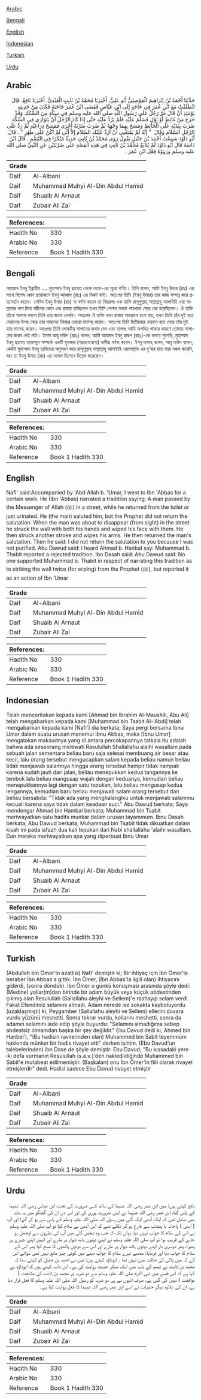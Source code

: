 [Arabic](#arabic)

[Bengali](#bengali)

[English](#english)

[Indonesian](#indonesian)

[Turkish](#turkish)

[Urdu](#urdu)

## Arabic


<div dir="rtl" lang="ar" style={{fontSize:'larger',backgroundColor:'#f8f9fa',padding:20}}>
حَدَّثَنَا أَحْمَدُ بْنُ إِبْرَاهِيمَ الْمَوْصِلِيُّ أَبُو عَلِيٍّ، أَخْبَرَنَا مُحَمَّدُ بْنُ ثَابِتٍ الْعَبْدِيُّ، أَخْبَرَنَا نَافِعٌ، قَالَ انْطَلَقْتُ مَعَ ابْنِ عُمَرَ فِي حَاجَةٍ إِلَى ابْنِ عَبَّاسٍ فَقَضَى ابْنُ عُمَرَ حَاجَتَهُ فَكَانَ مِنْ حَدِيثِهِ يَوْمَئِذٍ أَنْ قَالَ مَرَّ رَجُلٌ عَلَى رَسُولِ اللَّهِ صلى الله عليه وسلم فِي سِكَّةٍ مِنَ السِّكَكِ وَقَدْ خَرَجَ مِنْ غَائِطٍ أَوْ بَوْلٍ فَسَلَّمَ عَلَيْهِ فَلَمْ يَرُدَّ عَلَيْهِ حَتَّى إِذَا كَادَ الرَّجُلُ أَنْ يَتَوَارَى فِي السِّكَّةِ ضَرَبَ بِيَدَيْهِ عَلَى الْحَائِطِ وَمَسَحَ بِهِمَا وَجْهَهُ ثُمَّ ضَرَبَ ضَرْبَةً أُخْرَى فَمَسَحَ ذِرَاعَيْهِ ثُمَّ رَدَّ عَلَى الرَّجُلِ السَّلاَمَ وَقَالَ ‏ "‏ إِنَّهُ لَمْ يَمْنَعْنِي أَنْ أَرُدَّ عَلَيْكَ السَّلاَمَ إِلاَّ أَنِّي لَمْ أَكُنْ عَلَى طُهْرٍ ‏"‏ ‏.‏ قَالَ أَبُو دَاوُدَ سَمِعْتُ أَحْمَدَ بْنَ حَنْبَلٍ يَقُولُ رَوَى مُحَمَّدُ بْنُ ثَابِتٍ حَدِيثًا مُنْكَرًا فِي التَّيَمُّمِ ‏.‏ قَالَ ابْنُ دَاسَةَ قَالَ أَبُو دَاوُدَ لَمْ يُتَابَعْ مُحَمَّدُ بْنُ ثَابِتٍ فِي هَذِهِ الْقِصَّةِ عَلَى ضَرْبَتَيْنِ عَنِ النَّبِيِّ صلى الله عليه وسلم وَرَوَوْهُ فِعْلَ ابْنِ عُمَرَ ‏.‏
</div>
<div style={{backgroundColor:'#f8f9fa',padding:20, marginBottom: 10}}><table> <thead> <tr> <th>Grade</th> <th></th> </tr> </thead> <tbody> <tr><td>Daif</td><td>Al-Albani</td></tr><tr><td>Daif</td><td>Muhammad Muhyi Al-Din Abdul Hamid</td></tr><tr><td>Daif</td><td>Shuaib Al Arnaut</td></tr><tr><td>Daif</td><td>Zubair Ali Zai</td></tr></tbody></table><table> <thead> <tr> <th>References:</th> <th></th> </tr> </thead> <tbody><tr><td>Hadith No</td><td>330</td></tr><tr><td>Arabic No</td><td>330</td></tr><tr><td>Reference</td><td>Book 1 Hadith 330</td></tr></tbody></table></div>

## Bengali


<div dir="ltr" lang="bn" style={{fontSize:'larger',backgroundColor:'#f8f9fa',padding:20}}>
আহমাদ ইবনু ইব্রাহীম .... মুহাম্মাদ ইবনু ছাবেত থেকে নাফে-এর সূত্রে বর্ণিত। তিনি বলেন, আমি ইবনু উমার (রাঃ) এর সাথে বিশেষ কোন প্রয়োজনে ইবনু আব্বাস (রাঃ) এর নিকট যাই। অতঃপর তিনি (ইবনু উমার) তার কাজ সম্পন্ন করে প্রত্যাবর্তন করেন। সেদিন ইবনু উমার (রাঃ) যা বর্ণনা করেন তা নিম্নরূপঃ এক ব্যক্তি রাসূলুল্লাহ্ সাল্লাল্লাহু আলাইহি ওয়া সাল্লামের পাশ দিয়ে মদ্বীনার কোন এক রাস্তায় যাচ্ছিলেন তখন তিনি পেশাব অথবা পায়খানা সেরে বের হয়েছিলেন। ঐ ব্যক্তি তাঁকে সালাম করলে তিনি তার জবাব দেননি। অতঃপর ঐ ব্যক্তি যখন রাস্তার অন্তরালে চলে যায়, তখন তিনি তাঁর দুই হাত দেয়ালের উপর মেরে তার সাহায্যে নিজের চেহারা মাসেহ্ করেন। অতঃপর তিনি দ্বিতীয়বার দেয়ালে হাত মেরে তাঁর দুই হাত মাসেহ্ করেন। অতঃপর তিনি লোকটির সালামের জবাব দেন এবং বলেনঃ আমি অপবিত্র থাকার কারণে তোমার সালামের জবাব দেই নাই। ইমাম আবূ দাউদ (রহঃ) বলেন, আমি আহমাদ ইবনু হাম্বল (রহঃ)-কে বলতে শুনেছি, মুহাম্মাদ ইবনু ছাবেত তায়াম্মুম সম্পর্কে একটি মুনকার (অগ্রহণযোগ্য) হাদীছ বর্ণনা করেন। ইবনু দাসাহ্ বলেন, আবূ দাউদ বলেন, কেউই মুহাম্মাদ ইবনু ছাবিতের অনুসরণ করে রাসূলুল্লাহ্ সাল্লাল্লাহু আলাইহি ওয়াসাল্লাম এর দু’বার হাত মারা নকল করেনি, বরং তা ইবনু উমার (রাঃ) এর আমল হিসেবে উল্লেখ করেছেন।
</div>
<div style={{backgroundColor:'#f8f9fa',padding:20, marginBottom: 10}}><table> <thead> <tr> <th>Grade</th> <th></th> </tr> </thead> <tbody> <tr><td>Daif</td><td>Al-Albani</td></tr><tr><td>Daif</td><td>Muhammad Muhyi Al-Din Abdul Hamid</td></tr><tr><td>Daif</td><td>Shuaib Al Arnaut</td></tr><tr><td>Daif</td><td>Zubair Ali Zai</td></tr></tbody></table><table> <thead> <tr> <th>References:</th> <th></th> </tr> </thead> <tbody><tr><td>Hadith No</td><td>330</td></tr><tr><td>Arabic No</td><td>330</td></tr><tr><td>Reference</td><td>Book 1 Hadith 330</td></tr></tbody></table></div>

## English


<div dir="ltr" lang="en" style={{fontSize:'larger',backgroundColor:'#f8f9fa',padding:20}}>
Nafi' said:Accompanied by 'Abd Allah b. 'Umar, I went to Ibn 'Abbas for a certain work. He (Ibn 'Abbas) narrated a tradition saying: A man passed by the Messenger of Allah (ﷺ) in a street, while he returned from the toilet or just urinated. He (the man) saluted him, but the Prophet did not return the salutation. When the man was about to disappear (from sight) in the street he struck the wall with both his hands and wiped his face with them. He then struck another stroke and wipes his arms. He then returned the man's salutation. Then he said: I did not return the salutation to you because I was not purified. Abu Dawud said: I heard Ahmad b. Hanbal say: Muhammad b. Thabit reported a rejected tradition. Ibn Dasah said: Abu Dawud said: No one supported Muhammad b. Thabit in respect of narrating this tradition as to striking the wall twice (for wiping) from the Prophet (ﷺ), but reported it as an action of Ibn 'Umar
</div>
<div style={{backgroundColor:'#f8f9fa',padding:20, marginBottom: 10}}><table> <thead> <tr> <th>Grade</th> <th></th> </tr> </thead> <tbody> <tr><td>Daif</td><td>Al-Albani</td></tr><tr><td>Daif</td><td>Muhammad Muhyi Al-Din Abdul Hamid</td></tr><tr><td>Daif</td><td>Shuaib Al Arnaut</td></tr><tr><td>Daif</td><td>Zubair Ali Zai</td></tr></tbody></table><table> <thead> <tr> <th>References:</th> <th></th> </tr> </thead> <tbody><tr><td>Hadith No</td><td>330</td></tr><tr><td>Arabic No</td><td>330</td></tr><tr><td>Reference</td><td>Book 1 Hadith 330</td></tr></tbody></table></div>

## Indonesian


<div dir="ltr" lang="id" style={{fontSize:'larger',backgroundColor:'#f8f9fa',padding:20}}>
Telah menceritakan kepada kami [Ahmad bin Ibrahim Al-Maushili, Abu Ali] telah mengabarkan kepada kami [Muhammad bin Tsabit Al-'Abdi] telah mengabarkan kepada kami [Nafi'] dia berkata; Saya pergi bersama Ibnu Umar dalam suatu urusan menemui Ibnu Abbas, maka [Ibnu Umar] mengatakan maksudnya yang di antara percakapannya tatkala itu adalah bahwa ada seseorang melewati Rasulullah Shallallahu alaihi wasallam pada sebuah jalan sementara beliau baru saja selesai membuang air besar atau kecil, lalu orang tersebut mengucapkan salam kepada beliau namun beliau tidak menjawab salamnya hingga orang tersebut hampir tidak nampak karena sudah jauh dari jalan, beliau menepukkan kedua tangannya ke tembok lalu beliau mangusap wajah dengan keduanya, kemudian beliau menepukkannya lagi dengan satu tepukan, lalu beliau mengusap kedua lengannya, kemudian baru beliau menjawab salam orang tersebut dan beliau bersabda: "Tidak ada yang menghalangiku untuk menjawab salammu kecuali karena saya tidak dalam keadaan suci." Abu Dawud berkata; Saya mendengar Ahmad bin Hambal berkata; Muhammad bin Tsabit meriwayatkan satu hadits munkar dalam urusan tayammum. Ibnu Dasah berkata; Abu Dawud berkata; Muhammad bin Tsabit tidak dikuatkan dalam kisah ini pada lafazh dua kali tepukan dari Nabi shallallahu 'alaihi wasallam. Dan mereka meriwayatkan apa yang diperbuat Ibnu Umar
</div>
<div style={{backgroundColor:'#f8f9fa',padding:20, marginBottom: 10}}><table> <thead> <tr> <th>Grade</th> <th></th> </tr> </thead> <tbody> <tr><td>Daif</td><td>Al-Albani</td></tr><tr><td>Daif</td><td>Muhammad Muhyi Al-Din Abdul Hamid</td></tr><tr><td>Daif</td><td>Shuaib Al Arnaut</td></tr><tr><td>Daif</td><td>Zubair Ali Zai</td></tr></tbody></table><table> <thead> <tr> <th>References:</th> <th></th> </tr> </thead> <tbody><tr><td>Hadith No</td><td>330</td></tr><tr><td>Arabic No</td><td>330</td></tr><tr><td>Reference</td><td>Book 1 Hadith 330</td></tr></tbody></table></div>

## Turkish


<div dir="ltr" lang="tr" style={{fontSize:'larger',backgroundColor:'#f8f9fa',padding:20}}>
(Abdullah bin Ömer'in azatlısı) Nafi' demiştir ki; Bir ihtiyaç için ibn Ömer'le beraber İbn Abbas'a gittik. İbn Ömer, (İbn Abbas'la ilgili olan) ihtiyacını giderdi, (sonra döndük). İbn Ömer o günkü konuşması arasında şöyle dedi: (Medine) yollar(m)dan birinde bir adam büyük veya küçük abdestinden çıkmış olan Resulullah (Sallallahu aleyhi ve Sellem)'e rastlayıp selam verdi. Fakat Efendimiz selamını almadı. Adam nerede ise sokakta kayboluyordu (uzaklaşmıştı) ki, Peygamber (Sallallahu aleyhi ve Sellem) ellerini duvara vurdu yüzünü mesnetti. Sonra tekrar vurdu, kollarını meshetti, sonra da adamın selamını iade edip şöyle buyurdu: "Selamını almadığıma sebep abdestsiz olmamdan başka bir şey değildir." Ebu Davud dedi ki; Ahmed bin Hanbel'i, "(Bu hadisin raviierinden olan) Muhammed bin Sabit teyemmüm hakkında münker bir hadis rivayet etti" derken işittim. (Ebu Davud'un talebelerinden) ibn Dase de şöyle demiştir: Ebu Davud; "Bu kıssadaki yere iki defa vurmanın Resulullah (s.a.v.)'den nakledildiğinde Muhammed bin Sabit'e mutabeat edilmemiştir. (Başkaları) onu İbn Ömer'in fiili olarak rivayet etmişlerdir" dedi. Hadisi sadece Ebu Davud rivayet etmiştir
</div>
<div style={{backgroundColor:'#f8f9fa',padding:20, marginBottom: 10}}><table> <thead> <tr> <th>Grade</th> <th></th> </tr> </thead> <tbody> <tr><td>Daif</td><td>Al-Albani</td></tr><tr><td>Daif</td><td>Muhammad Muhyi Al-Din Abdul Hamid</td></tr><tr><td>Daif</td><td>Shuaib Al Arnaut</td></tr><tr><td>Daif</td><td>Zubair Ali Zai</td></tr></tbody></table><table> <thead> <tr> <th>References:</th> <th></th> </tr> </thead> <tbody><tr><td>Hadith No</td><td>330</td></tr><tr><td>Arabic No</td><td>330</td></tr><tr><td>Reference</td><td>Book 1 Hadith 330</td></tr></tbody></table></div>

## Urdu


<div dir="rtl" lang="ur" style={{fontSize:'larger',backgroundColor:'#f8f9fa',padding:20}}>
نافع کہتے ہیں: میں ابن عمر رضی اللہ عنہما کے ساتھ کسی ضرورت کے تحت ابن عباس رضی اللہ عنہما کے پاس گیا، ابن عمر رضی اللہ عنہما نے اپنی ضرورت پوری کی اور اس دن ان کی گفتگو میں یہ بات بھی شامل تھی کہ ایک آدمی ایک گلی میں رسول اللہ صلی اللہ علیہ وسلم کے پاس سے ہو کر گزرا اور آپ ( ابھی ) پاخانہ یا پیشاب سے فارغ ہو کر نکلے تھے کہ اس آدمی نے سلام کیا تو آپ صلی اللہ علیہ وسلم نے اس کے سلام کا جواب نہیں دیا، یہاں تک کہ جب وہ شخص گلی میں آپ کی نظروں سے اوجھل ہو جانے کے قریب ہوا تو آپ صلی اللہ علیہ وسلم نے اپنے دونوں ہاتھ دیوار پر مارے اور انہیں اپنے چہرے پر پھیرا، پھر دوسری بار اپنے دونوں ہاتھ دیوار پر مارے اور اس سے دونوں ہاتھوں کا مسح کیا پھر اس کے سلام کا جواب دیا اور فرمایا: مجھے تیرے سلام کا جواب دینے میں کوئی چیز مانع نہیں تھی سوائے اس کے کہ میں پاکی کی حالت میں نہیں تھا ۔ ابوداؤد کہتے ہیں: میں نے احمد بن حنبل کو کہتے سنا کہ محمد بن ثابت نے تیمم کے باب میں ایک منکر حدیث روایت کی ہے۔ ابن داسہ کہتے ہیں کہ ابوداؤد نے کہا ہے کہ اس قصے میں نبی اکرم صلی اللہ علیہ وسلم سے دو ضربہ پر محمد بن ثابت کی متابعت ( موافقت ) نہیں کی گئی ہے، صرف انہوں نے ہی دو ضربہ کو رسول اللہ صلی اللہ علیہ وسلم کا فعل قرار دیا ہے، ان کے علاوہ دیگر حضرات نے اسے ابن عمر رضی اللہ عنہما کا فعل روایت کیا ہے۔
</div>
<div style={{backgroundColor:'#f8f9fa',padding:20, marginBottom: 10}}><table> <thead> <tr> <th>Grade</th> <th></th> </tr> </thead> <tbody> <tr><td>Daif</td><td>Al-Albani</td></tr><tr><td>Daif</td><td>Muhammad Muhyi Al-Din Abdul Hamid</td></tr><tr><td>Daif</td><td>Shuaib Al Arnaut</td></tr><tr><td>Daif</td><td>Zubair Ali Zai</td></tr></tbody></table><table> <thead> <tr> <th>References:</th> <th></th> </tr> </thead> <tbody><tr><td>Hadith No</td><td>330</td></tr><tr><td>Arabic No</td><td>330</td></tr><tr><td>Reference</td><td>Book 1 Hadith 330</td></tr></tbody></table></div>
